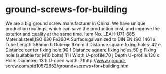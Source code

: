 ground-screws-for-building
==========================

We are a big ground screw manufacturer in China. We have unique production routings, which can save the production cost, and improve the exterior and quality at the same time. Item No. LEAH-U71-685 Material:steel,ISO 630 Fe360A Surface:galvanized to DIN EN ISO 1461 a Tube Length:565mm b Outerφ: 67mm d Distance square fixing holes: 42 e Distance center fixing hole:90 f Distance square fixing holes:50 g Fixing hole:(suitable for M10 bolts) 11 i Width U-profile:70 j Depth U-profile:130 c Hole: Diameter: 13 h U-open width: 71http://www.ground-screw.com/pid10572652/ground+screws+for+building.htm